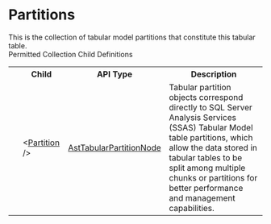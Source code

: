 # Partitions

<div class="LanguageSummary"><div class ="SummaryItem">This is the collection of tabular model partitions that constitute this tabular table.</div></div><div class="SchemaBindingGroup"><div class="SchemaBindingGroupHeader">Permitted Collection Child Definitions</div><table id="SchemaBindingList" class="SchemaBindingList"><tbody><tr><th class="SchemaBindingIconColumnHeader">&nbsp;</th><th class="SchemaBindingNameColumnHeader">Child</th><th class="SchemaBindingTypeColumnHeader">API Type</th><th class="SchemaBindingSummaryColumnHeader">Description</th></tr><tr class="cd0"><td class="SchemaBindingIcon"><div class="NotRequired" /></td><td class="SchemaBindingName"><span class="punc">&lt;</span><a href=../api-reference/Varigence.Languages.Biml.Tabular.AstTabularPartitionNode.html">Partition</a><span class="punc"> /&gt;</span></td><td class="SchemaBindingType"><a href="Varigence.Languages.Biml.Tabular.AstTabularPartitionNode.html">AstTabularPartitionNode</a></td><td class="SchemaBindingSummary">Tabular partition objects correspond directly to SQL Server Analysis Services (SSAS) Tabular Model table partitions, which allow the data stored in tabular tables to be split among multiple chunks or partitions for better performance and management capabilities.</td></tr></tbody></table></div>